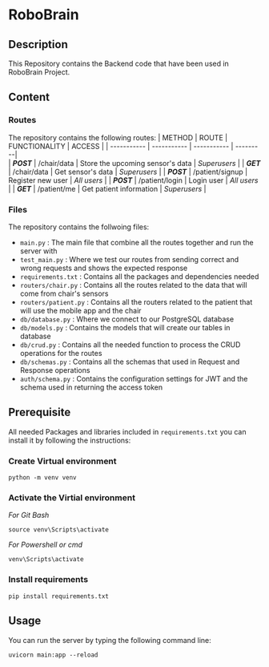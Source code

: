 # RoboBrain

## Description

This Repository contains the Backend code that have been used in RoboBrain Project.

## Content

### Routes

The repository contains the following routes:
| METHOD | ROUTE | FUNCTIONALITY | ACCESS |
| ----------- | ----------- | ----------- | ---------|  
| ***POST*** | /chair/data | Store the upcoming sensor's data | *Superusers* |
| ***GET*** | /chair/data | Get sensor's data | *Superusers* |
| ***POST*** | /patient/signup | Register new user | *All users* |
| ***POST*** | /patient/login | Login user | *All users* |
| ***GET*** | /patient/me | Get patient information | *Superusers* |

### Files

The repository contains the follwoing files:

- `main.py`
: The main file that combine all the routes together and run the server with
- `test_main.py`
: Where we test our routes from sending correct and wrong requests and shows the expected response
- `requirements.txt`
: Contains all the packages and dependencies needed 
- `routers/chair.py`
: Contains all the routes related to the data that will come from chair's sensors
- `routers/patient.py`
: Contains all the routers related to the patient that will use the mobile app and the chair
- `db/database.py`
: Where we connect to our PostgreSQL database
- `db/models.py`
: Contains the models that will create our tables in database
- `db/crud.py`
: Contains all the needed function to process the CRUD operations for the routes
- `db/schemas.py`
: Contains all the schemas that used in Request and Response operations
- `auth/schema.py`
: Contains the configuration settings for JWT and the schema used in returning the access token


## Prerequisite

All needed Packages and libraries included in `requirements.txt` you can install it by following the instructions: 

### Create Virtual environment

```
python -m venv venv
```

### Activate the Virtial environment

_For Git Bash_
``` 
source venv\Scripts\activate
```

_For Powershell or cmd_
```
venv\Scripts\activate
```

### Install requirements
```
pip install requirements.txt
```

## Usage

You can run the server by typing the following command line:
```
uvicorn main:app --reload
```
